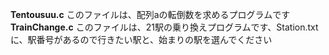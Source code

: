**Tentousuu.c**
このファイルは、配列aの転倒数を求めるプログラムです
**TrainChange.c**
このファイルは、21駅の乗り換えプログラムです、Station.txtに、駅番号があるので行きたい駅と、始まりの駅を選んでください
   
